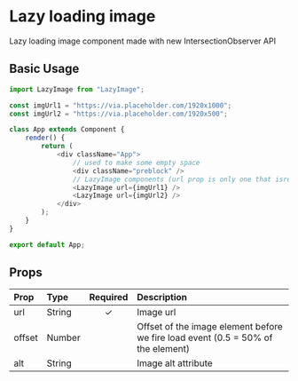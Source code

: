 # Lazy loading image

Lazy loading image component made with new IntersectionObserver API

## Basic Usage

```js
import LazyImage from "LazyImage";

const imgUrl1 = "https://via.placeholder.com/1920x1000";
const imgUrl2 = "https://via.placeholder.com/1920x500";

class App extends Component {
    render() {
        return (
            <div className="App">
                // used to make some empty space
                <div className="preblock" />
                // LazyImage components (url prop is only one that isrequired)
                <LazyImage url={imgUrl1} />
                <LazyImage url={imgUrl2} />
            </div>
        );
    }
}

export default App;
```

## Props

| Prop   | Type   | Required | Description                                                                      |
| :----- | :----- | :------: | :------------------------------------------------------------------------------- |
| url    | String |    ✓     | Image url                                                                        |
| offset | Number |          | Offset of the image element before we fire load event (0.5 = 50% of the element) |
| alt    | String |          | Image alt attribute                                                              |
